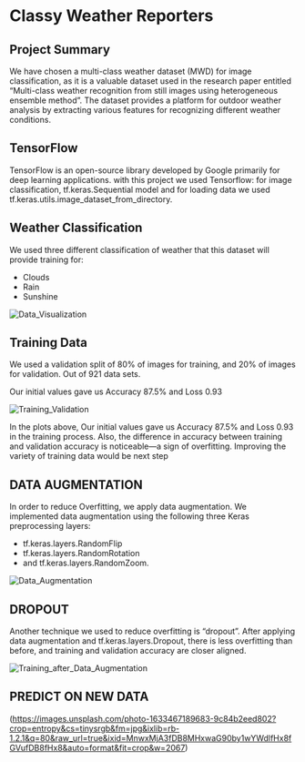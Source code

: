 # Classy Weather Reporters

## Project Summary
We have chosen a multi-class weather dataset (MWD) for image classification, as it is a valuable dataset used in the research paper entitled “Multi-class weather recognition from still images using heterogeneous ensemble method”. The dataset provides a platform for outdoor weather analysis by extracting various features for recognizing different weather conditions.

## TensorFlow 
TensorFlow is an open-source library developed by Google primarily for deep learning applications.
with this project we used Tensorflow: for image classification, tf.keras.Sequential model and for loading data we used tf.keras.utils.image_dataset_from_directory.

## Weather Classification
We used three different classification of weather that this dataset will provide training for:

* Clouds
* Rain
* Sunshine

![Data_Visualization](https://user-images.githubusercontent.com/85952426/171284407-cf3f2808-191a-4ae1-98c1-dcbda97e25bb.png)


## Training Data
We used a validation split of 80% of images for training, and 20% of images for validation. Out of 921 data sets.

Our initial values gave us Accuracy 87.5% and Loss 0.93


![Training_Validation](https://user-images.githubusercontent.com/85952426/171284754-43ebde2c-bc8e-49ff-bc0a-746442e6c309.png)

In the plots above, Our initial values gave us Accuracy 87.5% and Loss 0.93  in the training process. Also, the difference in accuracy between training and validation accuracy is noticeable—a sign of overfitting.
Improving the variety of training data would be next step

## DATA AUGMENTATION
In order to reduce Overfitting, we apply data augmentation. We implemented data augmentation using the following three Keras preprocessing layers: 

* tf.keras.layers.RandomFlip
* tf.keras.layers.RandomRotation
*  and tf.keras.layers.RandomZoom.

![Data_Augmentation](https://user-images.githubusercontent.com/85952426/171285484-45561098-5c10-44ef-a107-e1f8d1079e77.png)

## DROPOUT
Another technique we used to reduce overfitting is “dropout”. After applying data augmentation and tf.keras.layers.Dropout, there is less overfitting than before, and training and validation accuracy are closer aligned.

![Training_after_Data_Augmentation](https://user-images.githubusercontent.com/85952426/171285843-5e45e0d3-8e38-4f19-b6dc-7e1b50c936de.png)

## PREDICT ON NEW DATA

(https://images.unsplash.com/photo-1633467189683-9c84b2eed802?crop=entropy&cs=tinysrgb&fm=jpg&ixlib=rb-1.2.1&q=80&raw_url=true&ixid=MnwxMjA3fDB8MHxwaG90by1wYWdlfHx8fGVufDB8fHx8&auto=format&fit=crop&w=2067)



